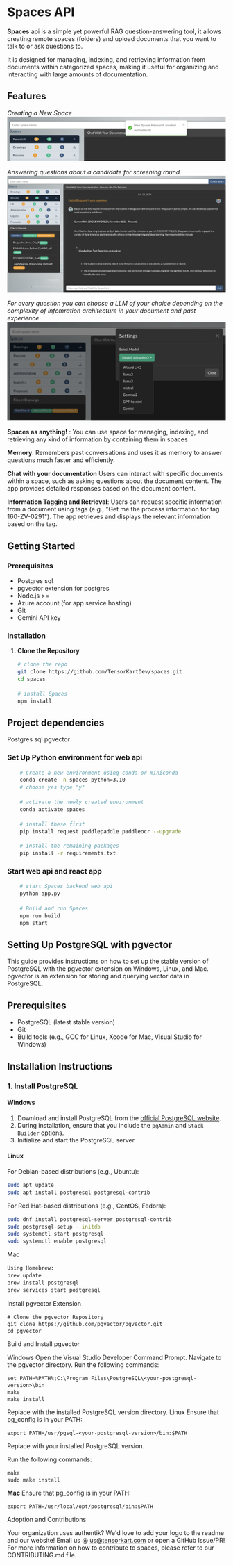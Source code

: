 # Spaces API

**Spaces** api is a simple yet powerful RAG question-answering tool, it allows creating remote spaces (folders) and upload documents that you want to talk to or ask questions to. 

It is designed for managing, indexing, and retrieving information from documents within categorized spaces, making it useful for organizing and interacting with large amounts of documentation.

## Features

*Creating a New Space*
![alt text](/demos/newspace.png)

*Answering questions about a candidate for screening round* 
![demo showing anwers](/demos/demo.png?raw=true "Question & Answer")

*For every question you can choose a LLM of your choice depending on the complexity of infomration architecture in your document and past experience* 
![demo showing anwers](/demos/chooselocalllms.png "Choose your favourite LLM")


**Spaces as anything!** :
You can use space for managing, indexing, and retrieving any kind of information by containing them in spaces 

**Memory**: Remembers past conversations and uses it as memory to answer questions much faster and efficiently.

**Chat with your documentation**
Users can interact with specific documents within a space, such as asking questions about the document content.
The app provides detailed responses based on the document content.

**Information Tagging and Retrieval**:
Users can request specific information from a document using tags (e.g., "Get me the process information for tag 160-ZV-0291").
The app retrieves and displays the relevant information based on the tag.

## Getting Started

### Prerequisites

- Postgres sql 
- pgvector extension for postgres
- Node.js >= 
- Azure account (for app service hosting)
- Git
- Gemini API key 

### Installation

1. **Clone the Repository**

   ```bash
   # clone the repo
   git clone https://github.com/TensorKartDev/spaces.git
   cd spaces

   # install Spaces
   npm install 
   
   
## Project dependencies
Postgres sql 
pgvector 

### Set Up Python environment for web api
```bash
    # Create a new environment using conda or miniconda 
    conda create -n spaces python=3.10 
    # choose yes type "y"

    # activate the newly created environment 
    conda activate spaces
    
    # install these first 
    pip install request paddlepaddle paddleocr --upgrade

    # install the remaining packages
    pip install -r requirements.txt
```

### Start web api and react app
```bash
    # start Spaces backend web api 
    python app.py

    # Build and run Spaces
    npm run build 
    npm start 
```

## Setting Up PostgreSQL with pgvector

This guide provides instructions on how to set up the stable version of PostgreSQL with the pgvector extension on Windows, Linux, and Mac. pgvector is an extension for storing and querying vector data in PostgreSQL.

## Prerequisites

- PostgreSQL (latest stable version)
- Git
- Build tools (e.g., GCC for Linux, Xcode for Mac, Visual Studio for Windows)

## Installation Instructions

### 1. Install PostgreSQL

#### Windows

1. Download and install PostgreSQL from the [official PostgreSQL website](https://www.postgresql.org/download/windows/).
2. During installation, ensure that you include the `pgAdmin` and `Stack Builder` options.
3. Initialize and start the PostgreSQL server.

#### Linux

For Debian-based distributions (e.g., Ubuntu):

```bash
sudo apt update
sudo apt install postgresql postgresql-contrib
```

For Red Hat-based distributions (e.g., CentOS, Fedora):
```bash
sudo dnf install postgresql-server postgresql-contrib
sudo postgresql-setup --initdb
sudo systemctl start postgresql
sudo systemctl enable postgresql
```

Mac
```bash
Using Homebrew:
brew update
brew install postgresql
brew services start postgresql
```
Install pgvector Extension
```
# Clone the pgvector Repository
git clone https://github.com/pgvector/pgvector.git
cd pgvector
```

Build and Install pgvector

Windows
Open the Visual Studio Developer Command Prompt.
Navigate to the pgvector directory.
Run the following commands:
```
set PATH=%PATH%;C:\Program Files\PostgreSQL\<your-postgresql-version>\bin
make
make install
```

Replace <your-postgresql-version> with the installed PostgreSQL version directory.
Linux
Ensure that pg_config is in your PATH:
```
export PATH=/usr/pgsql-<your-postgresql-version>/bin:$PATH
```
Replace <your-postgresql-version> with your installed PostgreSQL version.

Run the following commands:
```
make
sudo make install
```
**Mac**
Ensure that pg_config is in your PATH:
```
export PATH=/usr/local/opt/postgresql/bin:$PATH
```
Adoption and Contributions

Your organization uses authentik? We'd love to add your logo to the readme and our website! Email us @ us@tensorkart.com or open a GitHub Issue/PR! For more information on how to contribute to spaces, please refer to our CONTRIBUTING.md file.
